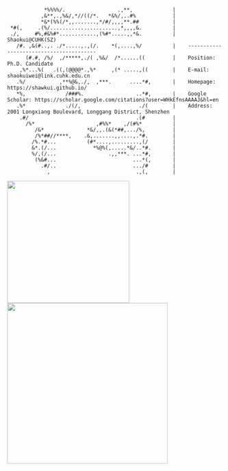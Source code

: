                 *%%%%/.                 .,**,             |
               ,&**,.,%&/,*//((/*.   *&%/,..#%            |
               *&*(%%(/*,,.......,*/#/,,,,**.##           |
     *#(,     .(%/......................,*,,,,&.          |
     ./,     #%,#&%#*............,(%#*.....,,*&.          |    Shaokui@CUHK(SZ)
       /#. ,&(#..,. ./*.....,.,(/.    *(,....,%/          |    ----------------------------------------
          (#.#, /%/  ,/*****,./( ,%&/  /*......((         |    Position: Ph.D. Candidate
        ,%*...%(   .((,(@@@@*.,%*     ,(* .....,((        |    E-mail: shaokuiwei@link.cuhk.edu.cn
       .%/           ,**%@&,./,  ,***.      ....*#,       |    Homepage: https://shawkui.github.io/
       *%,             /###%.                 ..*#,       |    Google Scholar: https://scholar.google.com/citations?user=WHkEfnsAAAAJ&hl=en
       .%*             ./(/,                   ./(        |    Address: 2001 Longxiang Boulevard, Longgang District, Shenzhen
        .#/                                   .(#         |
          /%*                    ,#%%*    ,/(#%*          |
             /&*              *&/,,.(&(*##,.../%,         |
             /%*##//****,    .&,.......,,....,.*#.        |
            /%.*#...          (#*....,.........,(/        |
            &*.(/...            *%@%(,.....*&/..*#.       |
            %/,(/...                 .,,***. ...*#,       |
             (%&#...                         ...*(,       |
               .#/..                         .../#        |
                 ,                            .,(,        |
                                                            

                                                

<p float="left">
  <img src="https://github-readme-stats.vercel.app/api/top-langs/?username=shawkui&theme=swift&show_icons=true&hide_border=true&layout=compact" width="285" />
  <img src="https://github-readme-stats.vercel.app/api?username=shawkui&theme=swift&show_icons=true&hide_border=true&count_private=true" width="375" /> 
</p>
                                                                                


